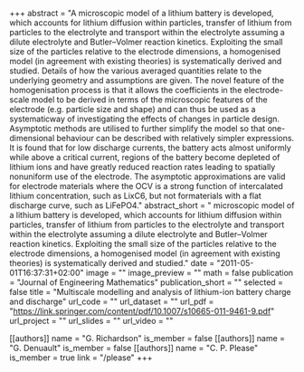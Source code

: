 +++
abstract = "A microscopic model of a lithium battery is developed, which accounts for lithium diffusion within particles, transfer of lithium from particles to the electrolyte and transport within the electrolyte assuming a dilute electrolyte and Butler–Volmer reaction kinetics. Exploiting the small size of the particles relative to the electrode dimensions, a homogenised model (in agreement with existing theories) is systematically derived and studied. Details of how the various averaged quantities relate to the underlying geometry and assumptions are given. The novel feature of the homogenisation process is that it allows the coefficients in the electrode-scale model to be derived in terms of the microscopic features of the electrode (e.g. particle size and shape) and can thus be used as a systematicway of investigating the effects of changes in particle design. Asymptotic methods are utilised to further simplify the model so that one-dimensional behaviour can be described with relatively simpler expressions. It is found that for low discharge currents, the battery acts almost uniformly while above a critical current, regions of the battery become depleted of lithium ions and have greatly reduced reaction rates leading to spatially nonuniform use of the electrode. The asymptotic approximations are valid for electrode materials where the OCV is a strong function of intercalated lithium concentration, such as LixC6, but not formaterials with a flat discharge curve, such as LiFePO4."
abstract_short = " microscopic model of a lithium battery is developed, which accounts for lithium diffusion within particles, transfer of lithium from particles to the electrolyte and transport within the electrolyte assuming a dilute electrolyte and Butler–Volmer reaction kinetics. Exploiting the small size of the particles relative to the electrode dimensions, a homogenised model (in agreement with existing theories) is systematically derived and studied."
date = "2011-05-01T16:37:31+02:00"
image = ""
image_preview = ""
math = false
publication = "Journal of Engineering Mathematics"
publication_short = ""
selected = false
title = "Multiscale modelling and analysis of lithium-ion battery charge and discharge"
url_code = ""
url_dataset = ""
url_pdf = "https://link.springer.com/content/pdf/10.1007/s10665-011-9461-9.pdf"
url_project = ""
url_slides = ""
url_video = ""

[[authors]]
    name = "G. Richardson"
    is_member = false
[[authors]]
    name = "G. Denuault"
    is_member = false
[[authors]]
    name = "C. P. Please"
    is_member = true
    link = "/please"
+++
